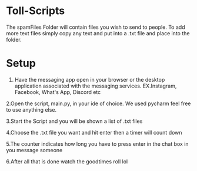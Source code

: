 # Toll-Scripts
The spamFiles Folder will contain files you wish to send to people. 
To add more text files simply copy any text and put into a .txt file and place into the folder.

# Setup

1. Have the messaging app open in your browser or the desktop application associated with the messaging services. EX.Instagram, Facebook, What's App, Discord etc

2.Open the script, main.py, in your ide of choice. We used pycharm feel free to use anything else.

3.Start the Script and you will be shown a list of .txt files

4.Choose the .txt file you want and hit enter then a timer will count down

5.The counter indicates how long you have to press enter in the chat box in you message someone

6.After all that is done watch the goodtimes roll lol
